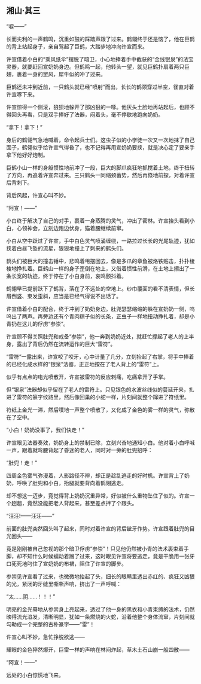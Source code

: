 ## 湘山·其三

“唳——”

长而尖利的一声鹤鸣，沉重如鼓的踩踏声跟了过来。鹤翎终于还是恼了，他在巨鹤的背上站起身子，亲自驾起了巨鹤，大踏步地冲向许宣而来。

许宣借着小白的“乘风纸伞”摆脱了暗卫，小心地捧着手中截获的“金线银泉”的法宝灵器，就要赶回宣奶奶身边。但鹤鸣一起，他转头一望，就见巨鹤扑扇着两只巨翅，裹着一身的罡风，犀牛似的冲了过来。

巨鹤还未冲到近前，一只鹤头就已经“喷射”而出，长长的鹤颈穿过半空，径直对着许宣啄下来。

许宣惊得一个侧滚，狼狈地躲开了那凶狠的一啄。他灰头土脸地再站起后，也顾不得回头再看，只是双手捧好了法器，闷着头，毫不停歇地跑向奶奶。

“拿下！拿下！”

身后的鹤翎气急地喊着，命令起兵士们。这虫子似的小学徒一次又一次地抹了自己面子，鹤翎似乎给许宣气得昏了，也不记得再用宣奶奶要挟，就是决心定了要亲手拿下他好好炮制。

巨鹤小山一样的身躯惯性地前冲了一段，巨大的脚爪疯狂地抓搅着土地，终于扭转了方向，再追着许宣奔过来。三只鹤头一同缩颈蓄势，然后再倏地前探，对着许宣后背刺下。

背后风起，许宣心叫不妙。

“阿宣！——”

小白终于解决了自己的对手，裹着一身蒸腾的灵气，冲出了密林。许宣抬头看到小白，心领神会，立刻边跑边伏身，猫着腰继续前窜。

小白从空中跃过了许宣，手中白色灵气喷涌缠绕，一路拉过长长的光尾轨迹，犹如挟着白昼飞坠的流星，狠狠地撞上了刺来的鹤头们。

鹤头们被巨大的撞击锤中，悲鸣着甩摆回去，像是多爪的章鱼被烙铁贴击，扑扑棱棱地挣扎着。巨鹤山一样的身子歪倒在地上，又借着惯性前滑，在土地上擦出了一条长宽的轨迹，终于停在了小白身前，哀鸣颤抖着。

鹤翎早已提前跃下了鹤背，落在了不远处的空地上。纱巾覆面的看不清表情，但长眉倒竖、束发歪斜，应当是已经气得说不出话了。

许宣借着小白的配合，终于冲到了奶奶身边。肚兜瑟瑟缩缩的躲在宣奶奶一侧，呜呜出了两声。再旁边还有个青肉粽子似的长条，正虫子一样地扭动挣扎着，却是小青扔在这儿的俘虏“参崇”。

许宣顾不得关照肚兜和戒备“参崇”，他一奔到奶奶近处，就赶忙撑起了老人的上半身，露出了背后仍然在流转运作的巨大“雷符”。

“雷符”一露出来，许宣咬了咬牙，心中计量了几分，立刻抬起了右掌，将手中捧着的已经化成水样的“银泉”法器，正正地按在了老人背上的“雷符”上。

似乎有点点的电光喷散开，许宣被雷符的反应刺痛，吃痛拿开了手掌。

但“银泉”法器却似乎留在了老人的雷符上。只见银色的水波丝线似的蔓延开来，扎进了雷符的篆字纹路里，然后像回巢的小蛇一样，片刻间就整个蹿进了符纸里。

符纸上金光一滞，然后噗地一声整个喷散了，又化成了金色的雾一样的灵气，弥散在了空中。

“小白！奶奶没事了，我们快走！”

许宣眼见法器奏效，奶奶身上的禁制已除，立刻兴奋地通知小白。他对着小白呼喊一声，跟着就弯腰背起了昏迷的老人，同时对一旁的肚兜招呼：

“肚兜！走！”

四周金色雾气弥漫着，人影路径不辨，却正是趁乱逃走的好时机。许宣背上了奶奶，呼唤了肚兜和小白，抬腿就要背向着鹤翎逃走。

却不想这一迈步，竟觉得背上奶奶沉重异常，好似被什么重物坠住了似的。许宣一个趔趄，竟然没能把老人背起来，甚至差点拌了个跟头。

“汪汪!——汪汪——”

前面的肚兜突然回头叫了起来，同时对着许宣的背后龇牙作势。许宣跟着肚兜的目光回头——

竟是刚刚被自己忽视的那个暗卫俘虏“参崇”！只见他仍然被小青的法术裹束着手脚，却不知什么时候蠕动着蹭了过来，这时眼见许宣将要逃走，竟是干脆用一张牙口死死地叼住了宣奶奶的布裙，阻住了许宣的脚步。

参崇见许宣看了过来，也微微地抬起了头，细长的眼睛里透出赤红的、疯狂又凶狠的光，紧闭的牙缝里嘶嘶声响，挤出了一声呼喊：

“太……阴……！！！”

明亮的金光蓦地从参崇身上亮起来，透过了他一身的黑衣和小青束缚的法术，仍然映得流光溢发，清晰明显，犹如一条燃烧的火蛇，沿着他整个身体流窜，片刻间就勾勒成一个完整的古朴篆字——“雷”！

许宣心叫不妙，急忙挣脱欲逃——

耀眼的金色猝然爆开，巨雷一样的声响在林间炸起，草木土石山崩一般四散——

“阿宣！——”

远处的小白惊慌地飞来。
